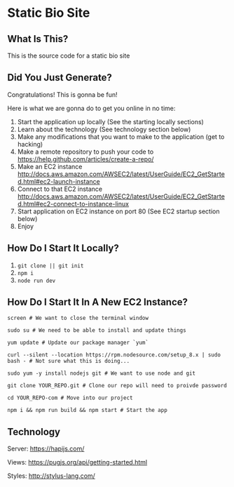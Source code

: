# Static Bio Site

## What Is This?

This is the source code for a static bio site


## Did You Just Generate?

Congratulations! This is gonna be fun!

Here is what we are gonna do to get you online in no time:

1. Start the application up locally (See the starting locally sections)
2. Learn about the technology (See technology section below)
3. Make any modifications that you want to make to the application (get to hacking)
4. Make a remote repository to push your code to https://help.github.com/articles/create-a-repo/
5. Make an EC2 instance
http://docs.aws.amazon.com/AWSEC2/latest/UserGuide/EC2_GetStarted.html#ec2-launch-instance
6. Connect to that EC2 instance
http://docs.aws.amazon.com/AWSEC2/latest/UserGuide/EC2_GetStarted.html#ec2-connect-to-instance-linux
7. Start application on EC2 instance on port 80 (See EC2 startup section below)
8. Enjoy

## How Do I Start It Locally?

1. `git clone || git init`
2. `npm i`
3. `node run dev`


## How Do I Start It In A New EC2 Instance?

```
screen # We want to close the terminal window

sudo su # We need to be able to install and update things

yum update # Update our package manager `yum`

curl --silent --location https://rpm.nodesource.com/setup_8.x | sudo bash - # Not sure what this is doing...

sudo yum -y install nodejs git # We want to use node and git

git clone YOUR_REPO.git # Clone our repo will need to proivde password

cd YOUR_REPO-com # Move into our project

npm i && npm run build && npm start # Start the app
```

## Technology

Server: https://hapijs.com/

Views: https://pugjs.org/api/getting-started.html

Styles: http://stylus-lang.com/
